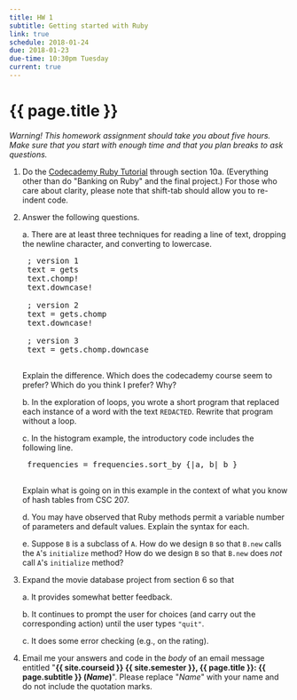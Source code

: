 ```yaml
---
title: HW 1
subtitle: Getting started with Ruby
link: true
schedule: 2018-01-24
due: 2018-01-23
due-time: 10:30pm Tuesday
current: true
---
```

# {{ page.title }}

_Warning!  This homework assignment should take you about five hours.
Make sure that you start with enough time and that you plan breaks to
ask questions._

1. Do the [Codecademy Ruby Tutorial](https://www.codecademy.com/learn/learn-ruby) through section 10a.  (Everything other than do "Banking on Ruby" and the final project.)  For those who care about clarity, please note that shift-tab should allow you to re-indent code.

2. Answer the following questions.

    a. There are at least three techniques for reading a line of text,
    dropping the newline character, and converting to lowercase.

    <pre>
    ; version 1
    text = gets
    text.chomp!
    text.downcase!

    ; version 2
    text = gets.chomp
    text.downcase!
 
    ; version 3
    text = gets.chomp.downcase
    </pre>

    Explain the difference.  Which does the codecademy course seem to
    prefer?  Which do you think I prefer?  Why?

    b. In the exploration of loops, you wrote a short program that
    replaced each instance of a word with the text `REDACTED`.  Rewrite
    that program without a loop.

    c. In the histogram example, the introductory code includes the following
    line.

    <pre>
    frequencies = frequencies.sort_by {|a, b| b }
    </pre>

    Explain what is going on in this example in the context of what you
    know of hash tables from CSC 207.

    d. You may have observed that Ruby methods permit a variable number
    of parameters and default values.  Explain the syntax for each.

    e. Suppose `B` is a subclass of `A`.  How do we design `B` so that 
    `B.new` calls the `A`'s `initialize` method?  How do we design
    `B` so that `B.new` does *not* call `A`'s `initialize` method?

3. Expand the movie database project from section 6 so that

    a. It provides somewhat better feedback.
    
    b. It continues to prompt the user for choices (and carry out the 
    corresponding action) until the user types `"quit"`.

    c. It does some error checking (e.g., on the rating).

4. Email me your answers and code in the *body* of an email message entitled 
"**{{ site.courseid }} {{ site.semester }}, {{ page.title }}:
{{ page.subtitle }} (_Name_)**".  Please replace "_Name_" with your name
and do not include the quotation marks.
